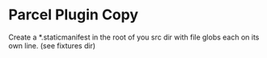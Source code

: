 # Parcel Plugin Copy

Create a \*.staticmanifest in the root of you src dir with file globs each on its own line. (see fixtures dir)
